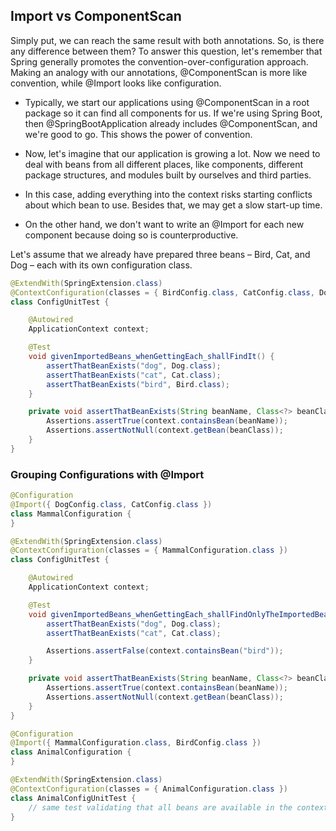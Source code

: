 ## Import vs ComponentScan

Simply put, we can reach the same result with both annotations. So, is there any difference between them? To answer this question, let's remember that Spring generally promotes the convention-over-configuration approach. Making an analogy with our annotations, @ComponentScan is more like convention, while @Import looks like configuration.

- Typically, we start our applications using @ComponentScan in a root package so it can find all components for us. If we're using Spring Boot, then @SpringBootApplication already includes @ComponentScan, and we're good to go. This shows the power of convention.

- Now, let's imagine that our application is growing a lot. Now we need to deal with beans from all different places, like components, different package structures, and modules built by ourselves and third parties. 

- In this case, adding everything into the context risks starting conflicts about which bean to use. Besides that, we may get a slow start-up time.

- On the other hand, we don't want to write an @Import for each new component because doing so is counterproductive.


Let's assume that we already have prepared three beans – Bird, Cat, and Dog – each with its own configuration class.

```java
@ExtendWith(SpringExtension.class)
@ContextConfiguration(classes = { BirdConfig.class, CatConfig.class, DogConfig.class })
class ConfigUnitTest {

    @Autowired
    ApplicationContext context;

    @Test
    void givenImportedBeans_whenGettingEach_shallFindIt() {
        assertThatBeanExists("dog", Dog.class);
        assertThatBeanExists("cat", Cat.class);
        assertThatBeanExists("bird", Bird.class);
    }

    private void assertThatBeanExists(String beanName, Class<?> beanClass) {
        Assertions.assertTrue(context.containsBean(beanName));
        Assertions.assertNotNull(context.getBean(beanClass));
    }
}
```

### Grouping Configurations with @Import

```java
@Configuration
@Import({ DogConfig.class, CatConfig.class })
class MammalConfiguration {
}
```

```java
@ExtendWith(SpringExtension.class)
@ContextConfiguration(classes = { MammalConfiguration.class })
class ConfigUnitTest {

    @Autowired
    ApplicationContext context;

    @Test
    void givenImportedBeans_whenGettingEach_shallFindOnlyTheImportedBeans() {
        assertThatBeanExists("dog", Dog.class);
        assertThatBeanExists("cat", Cat.class);

        Assertions.assertFalse(context.containsBean("bird"));
    }

    private void assertThatBeanExists(String beanName, Class<?> beanClass) {
        Assertions.assertTrue(context.containsBean(beanName));
        Assertions.assertNotNull(context.getBean(beanClass));
    }
}
```

```java
@Configuration
@Import({ MammalConfiguration.class, BirdConfig.class })
class AnimalConfiguration {
}
```

```java
@ExtendWith(SpringExtension.class)
@ContextConfiguration(classes = { AnimalConfiguration.class })
class AnimalConfigUnitTest {
    // same test validating that all beans are available in the context
}
```